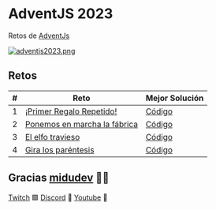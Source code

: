 # AdventJS 2023

Retos de [AdventJs](https://adventjs.dev)

[![adventjs2023.png](https://i.postimg.cc/RFLBqJVZ/adventjs.png)](https://adventjs.dev)

## Retos

| #   | Reto                                                               | Mejor Solución                                   |
| --- | ------------------------------------------------------------------ | ------------------------------------------------ |
| 1   | [¡Primer Regalo Repetido!](./challenges/challenge01/README.md)     | [Código](./challenges/challenge01/solution01.js) |
| 2   | [Ponemos en marcha la fábrica](./challenges/challenge02/README.md) | [Código](./challenges/challenge02/solution01.js) |
| 3   | [El elfo travieso](./challenges/challenge03/README.md)             | [Código](./challenges/challenge03/solution01.js) |
| 4   | [Gira los paréntesis](./challenges/challenge04/README.md)          | [Código](./challenges/challenge04/solution01.js) |

## Gracias [midudev](https://twitter.com/midudev) 🧑‍💻

[Twitch](https://twitch.tv/midudev) 🟪 [Discord](https://discord.gg/midudev) 🔵 [Youtube](https://youtube.com/midudev) 🔴
